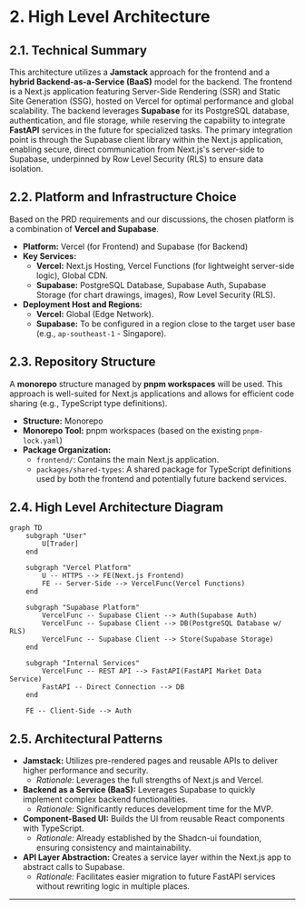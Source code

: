 # 2. High Level Architecture

## 2.1. Technical Summary

This architecture utilizes a **Jamstack** approach for the frontend and a **hybrid Backend-as-a-Service (BaaS)** model for the backend. The frontend is a Next.js application featuring Server-Side Rendering (SSR) and Static Site Generation (SSG), hosted on Vercel for optimal performance and global scalability. The backend leverages **Supabase** for its PostgreSQL database, authentication, and file storage, while reserving the capability to integrate **FastAPI** services in the future for specialized tasks. The primary integration point is through the Supabase client library within the Next.js application, enabling secure, direct communication from Next.js's server-side to Supabase, underpinned by Row Level Security (RLS) to ensure data isolation.

## 2.2. Platform and Infrastructure Choice

Based on the PRD requirements and our discussions, the chosen platform is a combination of **Vercel and Supabase**.

*   **Platform:** Vercel (for Frontend) and Supabase (for Backend)
*   **Key Services:**
    *   **Vercel:** Next.js Hosting, Vercel Functions (for lightweight server-side logic), Global CDN.
    *   **Supabase:** PostgreSQL Database, Supabase Auth, Supabase Storage (for chart drawings, images), Row Level Security (RLS).
*   **Deployment Host and Regions:**
    *   **Vercel:** Global (Edge Network).
    *   **Supabase:** To be configured in a region close to the target user base (e.g., `ap-southeast-1` - Singapore).

## 2.3. Repository Structure

A **monorepo** structure managed by **pnpm workspaces** will be used. This approach is well-suited for Next.js applications and allows for efficient code sharing (e.g., TypeScript type definitions).

*   **Structure:** Monorepo
*   **Monorepo Tool:** pnpm workspaces (based on the existing `pnpm-lock.yaml`)
*   **Package Organization:**
    *   `frontend/`: Contains the main Next.js application.
    *   `packages/shared-types`: A shared package for TypeScript definitions used by both the frontend and potentially future backend services.

## 2.4. High Level Architecture Diagram

```mermaid
graph TD
    subgraph "User"
        U[Trader]
    end

    subgraph "Vercel Platform"
        U -- HTTPS --> FE(Next.js Frontend)
        FE -- Server-Side --> VercelFunc(Vercel Functions)
    end

    subgraph "Supabase Platform"
        VercelFunc -- Supabase Client --> Auth(Supabase Auth)
        VercelFunc -- Supabase Client --> DB(PostgreSQL Database w/ RLS)
        VercelFunc -- Supabase Client --> Store(Supabase Storage)
    end
    
    subgraph "Internal Services"
        VercelFunc -- REST API --> FastAPI(FastAPI Market Data Service)
        FastAPI -- Direct Connection --> DB
    end

    FE -- Client-Side --> Auth
```

## 2.5. Architectural Patterns

*   **Jamstack:** Utilizes pre-rendered pages and reusable APIs to deliver higher performance and security.
    *   *Rationale:* Leverages the full strengths of Next.js and Vercel.
*   **Backend as a Service (BaaS):** Leverages Supabase to quickly implement complex backend functionalities.
    *   *Rationale:* Significantly reduces development time for the MVP.
*   **Component-Based UI:** Builds the UI from reusable React components with TypeScript.
    *   *Rationale:* Already established by the Shadcn-ui foundation, ensuring consistency and maintainability.
*   **API Layer Abstraction:** Creates a service layer within the Next.js app to abstract calls to Supabase.
    *   *Rationale:* Facilitates easier migration to future FastAPI services without rewriting logic in multiple places.

---
